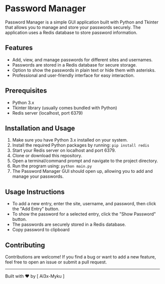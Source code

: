 # Password Manager

Password Manager is a simple GUI application built with Python and Tkinter that allows you to manage and store your passwords securely. The application uses a Redis database to store password information.

## Features

- Add, view, and manage passwords for different sites and usernames.
- Passwords are stored in a Redis database for secure storage.
- Option to show the passwords in plain text or hide them with asterisks.
- Professional and user-friendly interface for easy interaction.

## Prerequisites

- Python 3.x
- Tkinter library (usually comes bundled with Python)
- Redis server (localhost, port 6379)

## Installation and Usage

1. Make sure you have Python 3.x installed on your system.
2. Install the required Python packages by running: `pip install redis`
3. Start your Redis server on localhost and port 6379.
4. Clone or download this repository.
5. Open a terminal/command prompt and navigate to the project directory.
6. Run the program using: `python main.py`
7. The Password Manager GUI should open up, allowing you to add and manage your passwords.

## Usage Instructions

- To add a new entry, enter the site, username, and password, then click the "Add Entry" button.
- To show the password for a selected entry, click the "Show Password" button.
- The passwords are securely stored in a Redis database.
- Copy password to clipboard
## Contributing

Contributions are welcome! If you find a bug or want to add a new feature, feel free to open an issue or submit a pull request.


---

Built with ❤️ by [ Al3x-Myku ]
